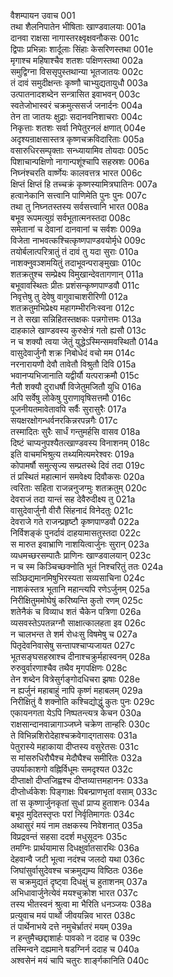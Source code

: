 वैशम्पायन उवाच	001  
तथा शैलनिपातेन भीषिताः खाण्डवालयाः	001a  
दानवा राक्षसा नागास्तरक्ष्वृक्षवनौकसः	001c  
द्विपाः प्रभिन्नाः शार्दूलाः सिंहाः केसरिणस्तथा	001e  
मृगाश्च महिषाश्चैव शतशः पक्षिणस्तथा	002a  
समुद्विग्ना विससृपुस्तथान्या भूतजातयः	002c  
तं दावं समुदीक्षन्तः कृष्णौ चाभ्युद्यतायुधौ	003a  
उत्पातनादशब्देन सन्त्रासित इवाभवन्	003c  
स्वतेजोभास्वरं चक्रमुत्ससर्ज जनार्दनः	004a  
तेन ता जातयः क्षुद्राः सदानवनिशाचराः	004c  
निकृत्ताः शतशः सर्वा निपेतुरनलं क्षणात्	004e  
अदृश्यन्राक्षसास्तत्र कृष्णचक्रविदारिताः	005a  
वसारुधिरसम्पृक्ताः सन्ध्यायामिव तोयदाः	005c  
पिशाचान्पक्षिणो नागान्पशूंश्चापि सहस्रशः	006a  
निघ्नंश्चरति वार्ष्णेयः कालवत्तत्र भारत	006c  
क्षिप्तं क्षिप्तं हि तच्चक्रं कृष्णस्यामित्रघातिनः	007a  
हत्वानेकानि सत्त्वानि पाणिमेति पुनः पुनः	007c  
तथा तु निघ्नतस्तस्य सर्वसत्त्वानि भारत	008a  
बभूव रूपमत्युग्रं सर्वभूतात्मनस्तदा	008c  
समेतानां च देवानां दानवानां च सर्वशः	009a  
विजेता नाभवत्कश्चित्कृष्णपाण्डवयोर्मृधे	009c  
तयोर्बलात्परित्रातुं तं दावं तु यदा सुराः	010a  
नाशक्नुवञ्शमयितुं तदाभूवन्पराङ्मुखाः	010c  
शतक्रतुश्च सम्प्रेक्ष्य विमुखान्देवतागणान्	011a  
बभूवावस्थितः प्रीतः प्रशंसन्कृष्णपाण्डवौ	011c  
निवृत्तेषु तु देवेषु वागुवाचाशरीरिणी	012a  
शतक्रतुमभिप्रेक्ष्य महागम्भीरनिःस्वना	012c  
न ते सखा सन्निहितस्तक्षकः पन्नगोत्तमः	013a  
दाहकाले खाण्डवस्य कुरुक्षेत्रं गतो ह्यसौ	013c  
न च शक्यौ त्वया जेतुं युद्धेऽस्मिन्समवस्थितौ	014a  
वासुदेवार्जुनौ शक्र निबोधेदं वचो मम	014c  
नरनारायणौ देवौ तावेतौ विश्रुतौ दिवि	015a  
भवानप्यभिजानाति यद्वीर्यौ यत्पराक्रमौ	015c  
नैतौ शक्यौ दुराधर्षौ विजेतुमजितौ युधि	016a  
अपि सर्वेषु लोकेषु पुराणावृषिसत्तमौ	016c  
पूजनीयतमावेतावपि सर्वैः सुरासुरैः	017a  
सयक्षरक्षोगन्धर्वनरकिन्नरपन्नगैः	017c  
तस्मादितः सुरैः सार्धं गन्तुमर्हसि वासव	018a  
दिष्टं चाप्यनुपश्यैतत्खाण्डवस्य विनाशनम्	018c  
इति वाचमभिश्रुत्य तथ्यमित्यमरेश्वरः	019a  
कोपामर्षौ समुत्सृज्य सम्प्रतस्थे दिवं तदा	019c  
तं प्रस्थितं महात्मानं समवेक्ष्य दिवौकसः	020a  
त्वरिताः सहिता राजन्ननुजग्मुः शतक्रतुम्	020c  
देवराजं तदा यान्तं सह देवैरुदीक्ष्य तु	021a  
वासुदेवार्जुनौ वीरौ सिंहनादं विनेदतुः	021c  
देवराजे गते राजन्प्रहृष्टौ कृष्णपाण्डवौ	022a  
निर्विशङ्कं पुनर्दावं दाहयामासतुस्तदा	022c  
स मारुत इवाभ्राणि नाशयित्वार्जुनः सुरान्	023a  
व्यधमच्छरसम्पातैः प्राणिनः खाण्डवालयान्	023c  
न च स्म किञ्चिच्छक्नोति भूतं निश्चरितुं ततः	024a  
सञ्छिद्यमानमिषुभिरस्यता सव्यसाचिना	024c  
नाशकंस्तत्र भूतानि महान्त्यपि रणेऽर्जुनम्	025a  
निरीक्षितुममोघेषुं करिष्यन्ति कुतो रणम्	025c  
शतेनैकं च विव्याध शतं चैकेन पत्रिणा	026a  
व्यसवस्तेऽपतन्नग्नौ साक्षात्कालहता इव	026c  
न चालभन्त ते शर्म रोधःसु विषमेषु च	027a  
पितृदेवनिवासेषु सन्तापश्चाप्यजायत	027c  
भूतसङ्घसहस्राश्च दीनाश्चक्रुर्महास्वनम्	028a  
रुरुवुर्वारणाश्चैव तथैव मृगपक्षिणः	028c  
तेन शब्देन वित्रेसुर्गङ्गोदधिचरा झषाः	028e  
न ह्यर्जुनं महाबाहुं नापि कृष्णं महाबलम्	029a  
निरीक्षितुं वै शक्नोति कश्चिद्योद्धुं कुतः पुनः	029c  
एकायनगता येऽपि निष्पतन्त्यत्र केचन	030a  
राक्षसान्दानवान्नागाञ्जघ्ने चक्रेण तान्हरिः	030c  
ते विभिन्नशिरोदेहाश्चक्रवेगाद्गतासवः	031a  
पेतुरास्ये महाकाया दीप्तस्य वसुरेतसः	031c  
स मांसरुधिरौघैश्च मेदौघैश्च समीरितः	032a  
उपर्याकाशगो वह्निर्विधूमः समदृश्यत	032c  
दीप्ताक्षो दीप्तजिह्वश्च दीप्तव्यात्तमहाननः	033a  
दीप्तोर्ध्वकेशः पिङ्गाक्षः पिबन्प्राणभृतां वसाम्	033c  
तां स कृष्णार्जुनकृतां सुधां प्राप्य हुताशनः	034a  
बभूव मुदितस्तृप्तः परां निर्वृतिमागतः	034c  
अथासुरं मयं नाम तक्षकस्य निवेशनात्	035a  
विप्रद्रवन्तं सहसा ददर्श मधुसूदनः	035c  
तमग्निः प्रार्थयामास दिधक्षुर्वातसारथिः	036a  
देहवान्वै जटी भूत्वा नदंश्च जलदो यथा	036c  
जिघांसुर्वासुदेवश्च चक्रमुद्यम्य विष्ठितः	036e  
स चक्रमुद्यतं दृष्ट्वा दिधक्षुं च हुताशनम्	037a  
अभिधावार्जुनेत्येवं मयश्चुक्रोश भारत	037c  
तस्य भीतस्वनं श्रुत्वा मा भैरिति धनञ्जयः	038a  
प्रत्युवाच मयं पार्थो जीवयन्निव भारत	038c  
तं पार्थेनाभये दत्ते नमुचेर्भ्रातरं मयम्	039a  
न हन्तुमैच्छद्दाशार्हः पावको न ददाह च	039c  
तस्मिन्वने दह्यमाने षडग्निर्न ददाह च	040a  
अश्वसेनं मयं चापि चतुरः शार्ङ्गकानिति	040c  
